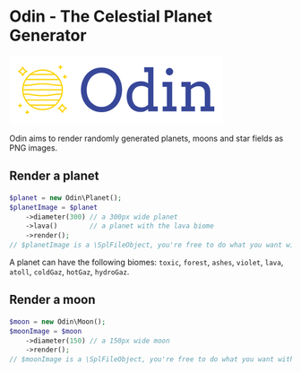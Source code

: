 # Odin - The Celestial Planet Generator

![](odin-logo.png)

Odin aims to render randomly generated planets, moons and star fields as PNG images.

## Render a planet

```php
$planet = new Odin\Planet();
$planetImage = $planet
    ->diameter(300) // a 300px wide planet
    ->lava()        // a planet with the lava biome
    ->render();
// $planetImage is a \SplFileObject, you're free to do what you want with it
```

A planet can have the following biomes: `toxic`, `forest`, `ashes`, `violet`, `lava`, `atoll`, `coldGaz`, `hotGaz`, `hydroGaz`.  


## Render a moon

```php
$moon = new Odin\Moon();
$moonImage = $moon
    ->diameter(150) // a 150px wide moon
    ->render();
// $moonImage is a \SplFileObject, you're free to do what you want with it
```

